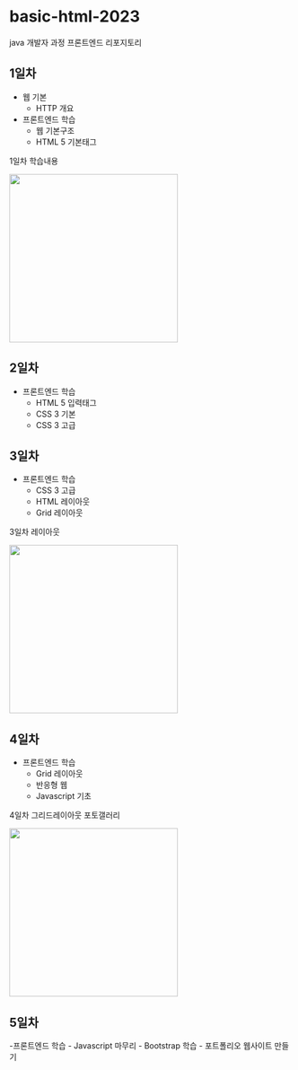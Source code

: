 # basic-html-2023
java 개발자 과정 프론트엔드 리포지토리

## 1일차
- 웹 기본
    - HTTP 개요
- 프론트엔드 학습
    - 웹 기본구조
    - HTML 5 기본태그
    
1일차 학습내용
<!-- ![멀티미디어](https://github.com/Exit-Chokey/basic-html-2023/blob/main/image/day1.png) 사이즈 못바꿈 -->
<img src = "https://github.com/Exit-Chokey/basic-html-2023/blob/main/image/day1.png" width="300">

## 2일차
- 프론트엔드 학습
    - HTML 5 입력태그
    - CSS 3 기본
    - CSS 3 고급

 ## 3일차
 - 프론트엔드 학습
    - CSS 3 고급   
    - HTML 레이아웃
    - Grid 레이아웃

3일차 레이아웃

<img src = "https://raw.githubusercontent.com/Exit-Chokey/basic-html-2023/main/image/day3.png" width="300">

## 4일차
- 프론트엔드 학습
    - Grid 레이아웃
    - 반응형 웹
    - Javascript 기초

4일차 그리드레이아웃 포토갤러리

<img src = "https://raw.githubusercontent.com/Exit-Chokey/basic-html-2023/main/image/gallery1.png" width="300">


## 5일차
-프론트엔드 학습
    - Javascript 마무리
    - Bootstrap 학습
    - 포트폴리오 웹사이트 만들기